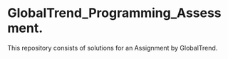 # GlobalTrend_Programming_Assessment.
This repository consists of solutions for an Assignment by GlobalTrend.
